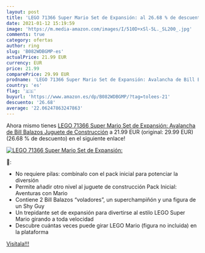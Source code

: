 ```yaml
---
layout: post
title: 'LEGO 71366 Super Mario Set de Expansión: al 26.68 % de descuento'
date: 2021-01-12 15:19:59
image: 'https://m.media-amazon.com/images/I/510D+xSl-5L._SL200_.jpg'
comments: true
category: ofertas
author: ring
slug: 'B082WDBGMP-es'
actualPrice: 21.99 EUR
currency: EUR
price: 21.99
comparePrice: 29.99 EUR
prodname: 'LEGO 71366 Super Mario Set de Expansión: Avalancha de Bill Balazos  Juguete de Construcción'
country: 'es'
flag: '🇪🇸'
buyurl: 'https://www.amazon.es/dp/B082WDBGMP/?tag=tolees-21'
descuento: '26.68'
average: '22.06247863247863'
---
```


Ahora mismo tienes [LEGO 71366 Super Mario Set de Expansión: Avalancha de Bill Balazos  Juguete de Construcción](https://www.amazon.es/dp/B082WDBGMP/?tag=tolees-21) a 21.99 EUR (original: 29.99 EUR) (26.68 %  de descuento) en el siguiente enlace!

[![LEGO 71366 Super Mario Set de Expansión:](https://m.media-amazon.com/images/I/510D+xSl-5L._SL200_.jpg)](https://www.amazon.es/dp/B082WDBGMP/?tag=tolees-21)

🔎:

- No requiere pilas: combínalo con el pack inicial para potenciar la diversión
- Permite añadir otro nivel al juguete de construcción Pack Inicial: Aventuras con Mario
- Contiene 2 Bill Balazos “voladores”, un superchampiñón y una figura de un Shy Guy
- Un trepidante set de expansión para divertirse al estilo LEGO Super Mario girando a toda velocidad
- Descubre cuántas veces puede girar LEGO Mario (figura no incluida) en la plataforma

[Visítala!!!](https://www.amazon.es/dp/B082WDBGMP/?tag=tolees-21)
